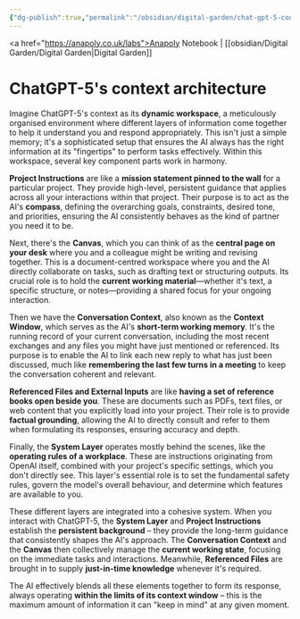 ```yaml
---
{"dg-publish":true,"permalink":"/obsidian/digital-garden/chat-gpt-5-context-architecture/","created":"2025-08-13T21:46:40.065+01:00","updated":"2025-08-14T07:39:54.892+01:00"}
---
```


<a href="https://anapoly.co.uk/labs">Anapoly Notebook</a> | [[obsidian/Digital Garden/Digital Garden\|Digital Garden]] 

# ChatGPT-5's context architecture

Imagine ChatGPT-5's context as its **dynamic workspace**, a meticulously organised environment where different layers of information come together to help it understand you and respond appropriately. This isn't just a simple memory; it's a sophisticated setup that ensures the AI always has the right information at its "fingertips" to perform tasks effectively. Within this workspace, several key component parts work in harmony.

**Project Instructions** are like a **mission statement pinned to the wall** for a particular project. They provide high-level, persistent guidance that applies across all your interactions within that project. Their purpose is to act as the AI's **compass**, defining the overarching goals, constraints, desired tone, and priorities, ensuring the AI consistently behaves as the kind of partner you need it to be.

Next, there's the **Canvas**, which you can think of as the **central page on your desk** where you and a colleague might be writing and revising together. This is a document-centred workspace where you and the AI directly collaborate on tasks, such as drafting text or structuring outputs. Its crucial role is to hold the **current working material**—whether it's text, a specific structure, or notes—providing a shared focus for your ongoing interaction.

Then we have the **Conversation Context**, also known as the **Context Window**, which serves as the AI's **short-term working memory**. It's the running record of your current conversation, including the most recent exchanges and any files you might have just mentioned or referenced. Its purpose is to enable the AI to link each new reply to what has just been discussed, much like **remembering the last few turns in a meeting** to keep the conversation coherent and relevant.

**Referenced Files and External Inputs** are like **having a set of reference books open beside you**. These are documents such as PDFs, text files, or web content that you explicitly load into your project. Their role is to provide **factual grounding**, allowing the AI to directly consult and refer to them when formulating its responses, ensuring accuracy and depth.

Finally, the **System Layer** operates mostly behind the scenes, like the **operating rules of a workplace**. These are instructions originating from OpenAI itself, combined with your project's specific settings, which you don't directly see. This layer's essential role is to set the fundamental safety rules, govern the model's overall behaviour, and determine which features are available to you.

These different layers are integrated into a cohesive system. When you interact with ChatGPT-5, the **System Layer** and **Project Instructions** establish the **persistent background** – they provide the long-term guidance that consistently shapes the AI's approach. The **Conversation Context** and the **Canvas** then collectively manage the **current working state**, focusing on the immediate tasks and interactions. Meanwhile, **Referenced Files** are brought in to supply **just-in-time knowledge** whenever it's required.

The AI effectively blends all these elements together to form its response, always operating **within the limits of its context window** – this is the maximum amount of information it can "keep in mind" at any given moment. 